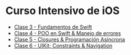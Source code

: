 # Curso Intensivo de iOS

- [Clase 3 - Fundamentos de Swift](https://github.com/cTapiaDev/repo_curso_ios_2024/tree/main/SwiftPlayground])
- [Clase 4 - POO en Swift & Manejo de errores](https://github.com/cTapiaDev/repo_curso_ios_2024/tree/main/Clase4)
- [Clase 5 - Closures & Programación Asíncrona](https://github.com/cTapiaDev/repo_curso_ios_2024/tree/main/Clase5)
- [Clase 6 - UIKit; Constraints & Navigation](https://github.com/cTapiaDev/repo_curso_ios_2024/tree/main/Clase6)
